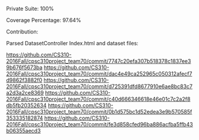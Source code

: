 Private Suite: 100%

Coverage Percentage: 97.64%

Contribution:

Parsed DatasetController Index.html and dataset files:

https://github.com/CS310-2016Fall/cpsc310project_team70/commit/7747c20efa307b518378c1837ee39b676f5673ba
https://github.com/CS310-2016Fall/cpsc310project_team70/commit/dac4e49ca252965c050312afecf7d9862f3882f0
https://github.com/CS310-2016Fall/cpsc310project_team70/commit/d725391dfd8677910e6ae8bc83c7a2d3a2ce8369
https://github.com/CS310-2016Fall/cpsc310project_team70/commit/c40d666346618e46e01c7c2a2f8db5fb20352634
https://github.com/CS310-2016Fall/cpsc310project_team70/commit/0b1d575bc1d52edea3e9b570585f353335182874
https://github.com/CS310-2016Fall/cpsc310project_team70/commit/fe3d858cfed96ba886acfba5ffb43b06355aecd3
